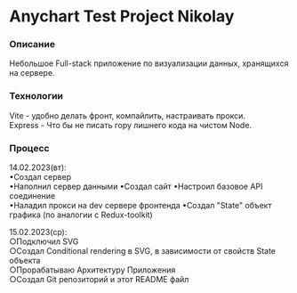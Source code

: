 
# Anychart Test Project Nikolay
### Описание  
Небольшое Full-stack приложение по визуализации данных, хранящихся на сервере.   


### Технологии   
Vite - удобно делать фронт, компайлить, настраивать прокси.  
Express - Что бы не писать гору лишнего кода на чистом Node.


### Процесс
14.02.2023(вт):   
•Создал сервер  
•Наполнил сервер данными 
•Создал сайт
•Настроил базовое API соединение  
•Наладил прокси на dev сервере фронтенда 
•Создал "State" объект графика (по аналогии с Redux-toolkit)  
  
15.02.2023(ср):  
○Подключил SVG  
○Создал Conditional rendering в SVG, в зависимости от свойств State объекта  
○Прорабатываю Архитектуру Приложения  
○Создал Git репозиторий и этот README файл   